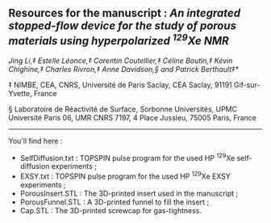 Resources for the manuscript : _An integrated stopped-flow device for the study of porous materials using hyperpolarized <sup>129</sup>Xe NMR_
------------------

_Jing Li,‡ Estelle Léonce,‡ Corentin Coutellier,‡ Céline Boutin,‡ Kévin Chighine,‡ Charles Rivron,‡ Anne Davidson,§ and Patrick Berthault‡*_

‡ NIMBE, CEA, CNRS, Université de Paris Saclay, CEA Saclay, 91191 Gif-sur-Yvette, France

§ Laboratoire de Réactivité de Surface, Sorbonne Universités, UPMC Université Paris 06, UMR CNRS 7197, 4 Place Jussieu, 75005 Paris, France

--------------

You'll find here :
- SelfDiffusion.txt : TOPSPIN pulse program for the used HP <sup>129</sup>Xe self-diffusion experiments ;
- EXSY.txt : TOPSPIN pulse program for the used HP <sup>129</sup>Xe EXSY experiments ;
- PorousInsert.STL : The 3D-printed insert used in the manuscript ;
- PorousFunnel.STL : A 3D-printed funnel to fill the insert ;
- Cap.STL : The 3D-printed screwcap for gas-tightness.
